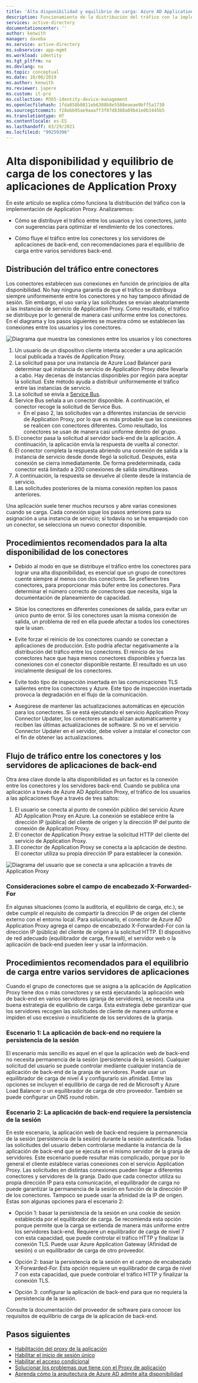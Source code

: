 ```yaml
---
title: 'Alta disponibilidad y equilibrio de carga: Azure AD Application Proxy'
description: Funcionamiento de la distribución del tráfico con la implementación de Application Proxy. Incluye sugerencias para optimizar el rendimiento de los conectores y usar el equilibrio de carga para los servidores back-end.
services: active-directory
documentationcenter: ''
author: kenwith
manager: daveba
ms.service: active-directory
ms.subservice: app-mgmt
ms.workload: identity
ms.tgt_pltfrm: na
ms.devlang: na
ms.topic: conceptual
ms.date: 10/08/2019
ms.author: kenwith
ms.reviewer: japere
ms.custom: it-pro
ms.collection: M365-identity-device-management
ms.openlocfilehash: 1fda858b0811eb6308b8e5588eaeae9bff5a1730
ms.sourcegitcommit: f28ebb95ae9aaaff3f87d8388a09b41e0b3445b5
ms.translationtype: HT
ms.contentlocale: es-ES
ms.lasthandoff: 03/29/2021
ms.locfileid: "99259396"
---
```

# <a name="high-availability-and-load-balancing-of-your-application-proxy-connectors-and-applications"></a>Alta disponibilidad y equilibrio de carga de los conectores y las aplicaciones de Application Proxy

En este artículo se explica cómo funciona la distribución del tráfico con la implementación de Application Proxy. Analizaremos:

- Cómo se distribuye el tráfico entre los usuarios y los conectores, junto con sugerencias para optimizar el rendimiento de los conectores.

- Cómo fluye el tráfico entre los conectores y los servidores de aplicaciones de back-end, con recomendaciones para el equilibrio de carga entre varios servidores back-end.

## <a name="traffic-distribution-across-connectors"></a>Distribución del tráfico entre conectores

Los conectores establecen sus conexiones en función de principios de alta disponibilidad. No hay ninguna garantía de que el tráfico se distribuya siempre uniformemente entre los conectores y no hay tampoco afinidad de sesión. Sin embargo, el uso varía y las solicitudes se envían aleatoriamente a las instancias de servicio de Application Proxy. Como resultado, el tráfico se distribuye por lo general de manera casi uniforme entre los conectores. En el diagrama y los pasos siguientes se muestra cómo se establecen las conexiones entre los usuarios y los conectores.

![Diagrama que muestra las conexiones entre los usuarios y los conectores](media/application-proxy-high-availability-load-balancing/application-proxy-connections.png)

1. Un usuario de un dispositivo cliente intenta acceder a una aplicación local publicada a través de Application Proxy.
2. La solicitud pasa por una instancia de Azure Load Balancer para determinar qué instancia de servicio de Application Proxy debe llevarla a cabo. Hay decenas de instancias disponibles por región para aceptar la solicitud. Este método ayuda a distribuir uniformemente el tráfico entre las instancias de servicio.
3. La solicitud se envía a [Service Bus](../../service-bus-messaging/index.yml).
4. Service Bus señala a un conector disponible. A continuación, el conector recoge la solicitud de Service Bus.
   - En el paso 2, las solicitudes van a diferentes instancias de servicio de Application Proxy, por lo que es más probable que las conexiones se realicen con conectores diferentes. Como resultado, los conectores se usan de manera casi uniforme dentro del grupo.
5. El conector pasa la solicitud al servidor back-end de la aplicación. A continuación, la aplicación envía la respuesta de vuelta al conector.
6. El conector completa la respuesta abriendo una conexión de salida a la instancia de servicio desde donde llegó la solicitud. Después, esta conexión se cierra inmediatamente. De forma predeterminada, cada conector está limitado a 200 conexiones de salida simultáneas.
7. A continuación, la respuesta se devuelve al cliente desde la instancia de servicio.
8. Las solicitudes posteriores de la misma conexión repiten los pasos anteriores.

Una aplicación suele tener muchos recursos y abre varias conexiones cuando se carga. Cada conexión sigue los pasos anteriores para su asignación a una instancia de servicio; si todavía no se ha emparejado con un conector, se selecciona un nuevo conector disponible.


## <a name="best-practices-for-high-availability-of-connectors"></a>Procedimientos recomendados para la alta disponibilidad de los conectores

- Debido al modo en que se distribuye el tráfico entre los conectores para lograr una alta disponibilidad, es esencial que un grupo de conectores cuente siempre al menos con dos conectores. Se prefieren tres conectores, para proporcionar más búfer entre los conectores. Para determinar el número correcto de conectores que necesita, siga la documentación de planeamiento de capacidad.

- Sitúe los conectores en diferentes conexiones de salida, para evitar un único punto de error. Si los conectores usan la misma conexión de salida, un problema de red en ella puede afectar a todos los conectores que la usan.

- Evite forzar el reinicio de los conectores cuando se conectan a aplicaciones de producción. Esto podría afectar negativamente a la distribución del tráfico entre los conectores. El reinicio de los conectores hace que haya menos conectores disponibles y fuerza las conexiones con el conector disponible restante. El resultado es un uso inicialmente desigual de los conectores.

- Evite todo tipo de inspección insertada en las comunicaciones TLS salientes entre los conectores y Azure. Este tipo de inspección insertada provoca la degradación en el flujo de la comunicación.

- Asegúrese de mantener las actualizaciones automáticas en ejecución para los conectores. Si se está ejecutando el servicio Application Proxy Connector Updater, los conectores se actualizan automáticamente y reciben las últimas actualizaciones de software. Si no ve el servicio Connector Updater en el servidor, debe volver a instalar el conector con el fin de obtener las actualizaciones.

## <a name="traffic-flow-between-connectors-and-back-end-application-servers"></a>Flujo de tráfico entre los conectores y los servidores de aplicaciones de back-end

Otra área clave donde la alta disponibilidad es un factor es la conexión entre los conectores y los servidores back-end. Cuando se publica una aplicación a través de Azure AD Application Proxy, el tráfico de los usuarios a las aplicaciones fluye a través de tres saltos:

1. El usuario se conecta al punto de conexión público del servicio Azure AD Application Proxy en Azure. La conexión se establece entre la dirección IP (pública) del cliente de origen y la dirección IP del punto de conexión de Application Proxy.
2. El conector de Application Proxy extrae la solicitud HTTP del cliente del servicio de Application Proxy.
3. El conector de Application Proxy se conecta a la aplicación de destino. El conector utiliza su propia dirección IP para establecer la conexión.

![Diagrama del usuario que se conecta a una aplicación a través de Application Proxy](media/application-proxy-high-availability-load-balancing/application-proxy-three-hops.png)

### <a name="x-forwarded-for-header-field-considerations"></a>Consideraciones sobre el campo de encabezado X-Forwarded-For
En algunas situaciones (como la auditoría, el equilibrio de carga, etc.), se debe cumplir el requisito de compartir la dirección IP de origen del cliente externo con el entorno local. Para solucionarlo, el conector de Azure AD Application Proxy agrega el campo de encabezado X-Forwarded-For con la dirección IP (pública) del cliente de origen a la solicitud HTTP. El dispositivo de red adecuado (equilibrador de carga, firewall), el servidor web o la aplicación de back-end pueden leer y usar la información.

## <a name="best-practices-for-load-balancing-among-multiple-app-servers"></a>Procedimientos recomendados para el equilibrio de carga entre varios servidores de aplicaciones
Cuando el grupo de conectores que se asigna a la aplicación de Application Proxy tiene dos o más conectores y se está ejecutando la aplicación web de back-end en varios servidores (granja de servidores), se necesita una buena estrategia de equilibrio de carga. Esta estrategia debe garantizar que los servidores recogen las solicitudes de cliente de manera uniforme e impiden el uso excesivo o insuficiente de los servidores de la granja.
### <a name="scenario-1-back-end-application-does-not-require-session-persistence"></a>Escenario 1: La aplicación de back-end no requiere la persistencia de la sesión
El escenario más sencillo es aquel en el que la aplicación web de back-end no necesita permanencia de la sesión (persistencia de la sesión). Cualquier solicitud del usuario se puede controlar mediante cualquier instancia de aplicación de back-end de la granja de servidores. Puede usar un equilibrador de carga de nivel 4 y configurarlo sin afinidad. Entre las opciones se incluyen el equilibrio de carga de red de Microsoft y Azure Load Balancer o un equilibrador de carga de otro proveedor. También se puede configurar un DNS round robin.
### <a name="scenario-2-back-end-application-requires-session-persistence"></a>Escenario 2: La aplicación de back-end requiere la persistencia de la sesión
En este escenario, la aplicación web de back-end requiere la permanencia de la sesión (persistencia de la sesión) durante la sesión autenticada. Todas las solicitudes del usuario deben controlarse mediante la instancia de la aplicación de back-end que se ejecuta en el mismo servidor de la granja de servidores.
Este escenario puede resultar más complicado, porque por lo general el cliente establece varias conexiones con el servicio Application Proxy. Las solicitudes en distintas conexiones pueden llegar a diferentes conectores y servidores de la granja. Dado que cada conector utiliza su propia dirección IP para esta comunicación, el equilibrador de carga no puede garantizar la permanencia de la sesión en función de la dirección IP de los conectores. Tampoco se puede usar la afinidad de la IP de origen.
Estas son algunas opciones para el escenario 2:

- Opción 1: basar la persistencia de la sesión en una cookie de sesión establecida por el equilibrador de carga. Se recomienda esta opción porque permite que la carga se extienda de manera más uniforme entre los servidores back-end. Requiere un equilibrador de carga de nivel 7 con esta capacidad, que puede controlar el tráfico HTTP y finalizar la conexión TLS. Puede usar Azure Application Gateway (Afinidad de sesión) o un equilibrador de carga de otro proveedor.

- Opción 2: basar la persistencia de la sesión en el campo de encabezado X-Forwarded-For. Esta opción requiere un equilibrador de carga de nivel 7 con esta capacidad, que puede controlar el tráfico HTTP y finalizar la conexión TLS.  

- Opción 3: configurar la aplicación de back-end para que no requiera la persistencia de la sesión.

Consulte la documentación del proveedor de software para conocer los requisitos de equilibrio de carga de la aplicación de back-end.

## <a name="next-steps"></a>Pasos siguientes

- [Habilitación del proxy de la aplicación](application-proxy-add-on-premises-application.md)
- [Habilitar el inicio de sesión único](application-proxy-configure-single-sign-on-with-kcd.md)
- [Habilitar el acceso condicional](application-proxy-integrate-with-sharepoint-server.md)
- [Solucionar los problemas que tiene con el Proxy de aplicación](application-proxy-troubleshoot.md)
- [Aprenda cómo la arquitectura de Azure AD admite alta disponibilidad](../fundamentals/active-directory-architecture.md)